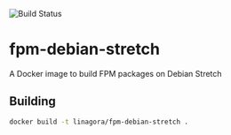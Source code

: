 ![Build Status](https://travis-ci.org/linagora/fpm-debian-stretch.svg?branch=master)

# fpm-debian-stretch
A Docker image to build FPM packages on Debian Stretch

## Building

```bash
docker build -t linagora/fpm-debian-stretch .
```
